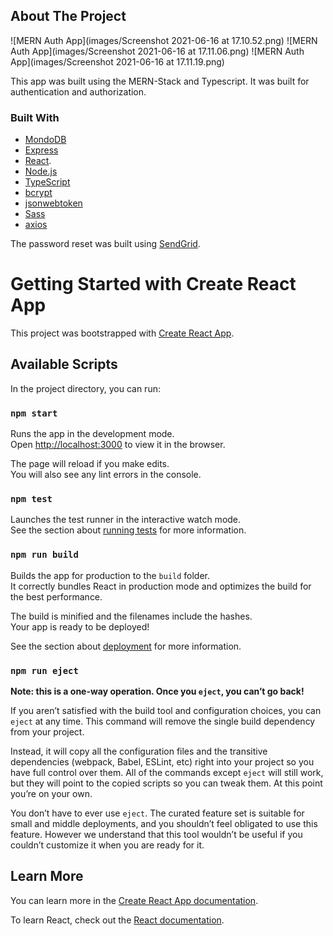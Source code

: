 <!-- ABOUT THE PROJECT -->

## About The Project

![MERN Auth App](images/Screenshot 2021-06-16 at 17.10.52.png)
![MERN Auth App](images/Screenshot 2021-06-16 at 17.11.06.png)
![MERN Auth App](images/Screenshot 2021-06-16 at 17.11.19.png)

This app was built using the MERN-Stack and Typescript. It was built for authentication and authorization.

### Built With

- [MondoDB](https://www.mongodb.com/)
- [Express](https://expressjs.com/)
- [React](https://github.com/facebook/create-react-app).
- [Node.js](https://nodejs.org/en/)
- [TypeScript](https://www.typescriptlang.org/)
- [bcrypt](https://www.npmjs.com/package/bcrypt)
- [jsonwebtoken](https://www.npmjs.com/package/jsonwebtoken)
- [Sass](https://sass-lang.com/)
- [axios](https://www.npmjs.com/package/axios)

The password reset was built using [SendGrid](https://sendgrid.com/).

<!-- GETTING STARTED -->

# Getting Started with Create React App

This project was bootstrapped with [Create React App](https://github.com/facebook/create-react-app).

## Available Scripts

In the project directory, you can run:

### `npm start`

Runs the app in the development mode.\
Open [http://localhost:3000](http://localhost:3000) to view it in the browser.

The page will reload if you make edits.\
You will also see any lint errors in the console.

### `npm test`

Launches the test runner in the interactive watch mode.\
See the section about [running tests](https://facebook.github.io/create-react-app/docs/running-tests) for more information.

### `npm run build`

Builds the app for production to the `build` folder.\
It correctly bundles React in production mode and optimizes the build for the best performance.

The build is minified and the filenames include the hashes.\
Your app is ready to be deployed!

See the section about [deployment](https://facebook.github.io/create-react-app/docs/deployment) for more information.

### `npm run eject`

**Note: this is a one-way operation. Once you `eject`, you can’t go back!**

If you aren’t satisfied with the build tool and configuration choices, you can `eject` at any time. This command will remove the single build dependency from your project.

Instead, it will copy all the configuration files and the transitive dependencies (webpack, Babel, ESLint, etc) right into your project so you have full control over them. All of the commands except `eject` will still work, but they will point to the copied scripts so you can tweak them. At this point you’re on your own.

You don’t have to ever use `eject`. The curated feature set is suitable for small and middle deployments, and you shouldn’t feel obligated to use this feature. However we understand that this tool wouldn’t be useful if you couldn’t customize it when you are ready for it.

## Learn More

You can learn more in the [Create React App documentation](https://facebook.github.io/create-react-app/docs/getting-started).

To learn React, check out the [React documentation](https://reactjs.org/).

